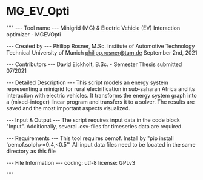 # MG_EV_Opti

"""
--- Tool name ---
Minigrid (MG) & Electric Vehicle (EV) Interaction optimizer - MGEVOpti

--- Created by ---
Philipp Rosner, M.Sc.
Institute of Automotive Technology
Technical University of Munich
philipp.rosner@tum.de
September 2nd, 2021

--- Contributors ---
David Eickholt, B.Sc. - Semester Thesis submitted 07/2021

--- Detailed Description ---
This script models an energy system representing a minigrid for rural electrification in sub-saharan Africa and its
interaction with electric vehicles. It transforms the energy system graph into a (mixed-integer) linear program and
transfers it to a solver. The results are saved and the most important aspects visualized.

--- Input & Output ---
The script requires input data in the code block "Input". 
Additionally, several .csv-files for timeseries data are required.

--- Requirements ---
This tool requires oemof. Install by "pip install 'oemof.solph>=0.4,<0.5'"
All input data files need to be located in the same directory as this file

--- File Information ---
coding:     utf-8
license:    GPLv3

"""